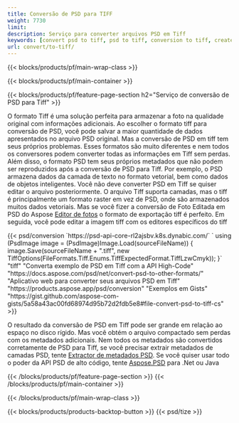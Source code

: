 ```yaml
---
title: Conversão de PSD para TIFF
weight: 7730
limit: 
description: Serviço para converter arquivos PSD em Tiff
keywords: [convert psd to tiff, psd to tiff, conversion to tiff, create tiff from psd, print psd as tiff]
url: convert/to-tiff/
---
```


{{< blocks/products/pf/main-wrap-class >}}

{{< blocks/products/pf/main-container >}}

{{< blocks/products/pf/feature-page-section h2="Serviço de conversão de PSD para Tiff" >}}
<p>O formato Tiff é uma solução perfeita para armazenar a foto na qualidade original com informações adicionais. Ao escolher o formato tiff para conversão de PSD, você pode salvar a maior quantidade de dados apresentados no arquivo PSD original. Mas a conversão de PSD em tiff tem seus próprios problemas. Esses formatos são muito diferentes e nem todos os conversores podem converter todas as informações em Tiff sem perdas. Além disso, o formato PSD tem seus próprios metadados que não podem ser reproduzidos após a conversão de PSD para Tiff. Por exemplo, o PSD armazena dados da camada de texto no formato vetorial, bem como dados de objetos inteligentes. Você não deve converter PSD em Tiff se quiser editar o arquivo posteriormente. O arquivo Tiff suporta camadas, mas o tiff é principalmente um formato raster em vez de PSD, onde são armazenados muitos dados vetoriais. Mas se você fizer a conversão de Foto Editada em PSD do Aspose <a href="https://products.aspose.app/psd/photo-editor">Editor de fotos</a> o formato de exportação tiff é perfeito. Em seguida, você pode editar a imagem tiff com os editores específicos do tiff</p>
{{< psd/conversion `https://psd-api-core-rl2ajsbv.k8s.dynabic.com/` 
`    using (PsdImage image = (PsdImage)Image.Load(sourceFileName))
    {
        image.Save(sourceFileName + ".tiff", new TiffOptions(FileFormats.Tiff.Enums.TiffExpectedFormat.TiffLzwCmyk));
    }` 
	"tiff" 
"Converta exemplo de PSD em Tiff com a API High-Code"  "https://docs.aspose.com/psd/net/convert-psd-to-other-formats/" 
"Aplicativo web para converter seus arquivos PSD em Tiff" "https://products.aspose.app/psd/conversion" 
"Exemplos em Gists" "https://gist.github.com/aspose-com-gists/5a58a43ac00fd68974d95b72d2fdb5e8#file-convert-psd-to-tiff-cs" >}}
<p>O resultado da conversão de PSD em Tiff pode ser grande em relação ao espaço no disco rígido. Mas você obtém o arquivo compactado sem perdas com os metadados adicionais. Nem todos os metadados são convertidos corretamente de PSD para Tiff, se você precisar extrair metadados de camadas PSD, tente <a href="https://products.aspose.app/psd/metadata">Extractor de metadados PSD</a>. Se você quiser usar todo o poder da API PSD de alto código, tente <a href="/psd">Aspose.PSD</a> para .Net ou Java</p>
{{< /blocks/products/pf/feature-page-section >}}
{{< /blocks/products/pf/main-container >}}


{{< /blocks/products/pf/main-wrap-class >}}

{{< blocks/products/products-backtop-button >}}
{{< psd/tize >}}
